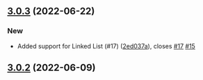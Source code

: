 ## [3.0.3](https://github.com/MarlonAEC/data-structures-typescript/compare/v3.0.2...v3.0.3) (2022-06-22)


### New

* Added support for Linked List (#17) ([2ed037a](https://github.com/MarlonAEC/data-structures-typescript/commit/2ed037a693d83cf4f8e0172d1d51e601541e6d18)), closes [#17](https://github.com/MarlonAEC/data-structures-typescript/issues/17) [#15](https://github.com/MarlonAEC/data-structures-typescript/issues/15)

## [3.0.2](https://github.com/MarlonAEC/data-structures-typescript/compare/v3.0.1...v3.0.2) (2022-06-09)
